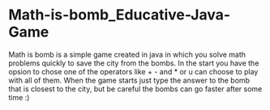 # Math-is-bomb_Educative-Java-Game
Math is bomb is a simple game created in java in which you solve math problems quickly to save the city from the bombs. In the start you have the opsion to chose one of the operators like + - and * or u can choose to play with all of them.
When the game starts just type the answer to the bomb that is closest to the city, but be careful the bombs can go faster after some time :)

